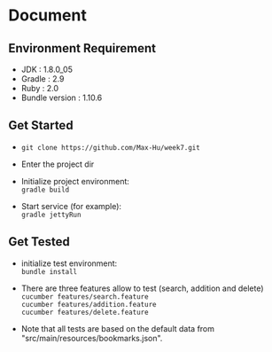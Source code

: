 # Document

## Environment Requirement

* JDK : 1.8.0_05
* Gradle : 2.9
* Ruby : 2.0
* Bundle version : 1.10.6

## Get Started
* `git clone https://github.com/Max-Hu/week7.git`


* Enter the project dir


* Initialize project environment:  
 `gradle build`
 
 
* Start service (for example):  
 `gradle jettyRun`

## Get Tested
* initialize test environment:  
  `bundle install`


* There are three features allow to test (search, addition and delete)  
  `cucumber features/search.feature`  
  `cucumber features/addition.feature`  
  `cucumber features/delete.feature`  
  
  
* Note that all tests are based on the default data from "src/main/resources/bookmarks.json".

